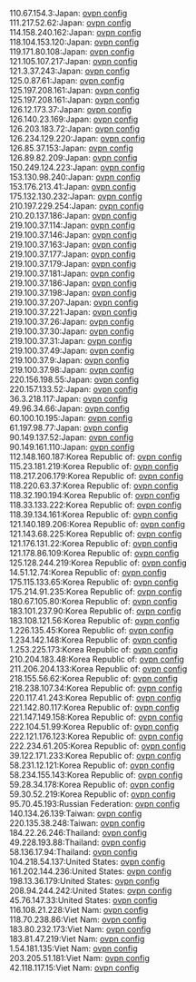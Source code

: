 110.67.154.3:Japan: [ovpn config](vpn/110_67_154_3.ovpn)  
111.217.52.62:Japan: [ovpn config](vpn/111_217_52_62.ovpn)  
114.158.240.162:Japan: [ovpn config](vpn/114_158_240_162.ovpn)  
118.104.153.120:Japan: [ovpn config](vpn/118_104_153_120.ovpn)  
119.171.80.108:Japan: [ovpn config](vpn/119_171_80_108.ovpn)  
121.105.107.217:Japan: [ovpn config](vpn/121_105_107_217.ovpn)  
121.3.37.243:Japan: [ovpn config](vpn/121_3_37_243.ovpn)  
125.0.87.61:Japan: [ovpn config](vpn/125_0_87_61.ovpn)  
125.197.208.161:Japan: [ovpn config](vpn/125_197_208_161.ovpn)  
125.197.208.161:Japan: [ovpn config](vpn/125_197_208_161.ovpn)  
126.12.173.37:Japan: [ovpn config](vpn/126_12_173_37.ovpn)  
126.140.23.169:Japan: [ovpn config](vpn/126_140_23_169.ovpn)  
126.203.183.72:Japan: [ovpn config](vpn/126_203_183_72.ovpn)  
126.234.129.220:Japan: [ovpn config](vpn/126_234_129_220.ovpn)  
126.85.37.153:Japan: [ovpn config](vpn/126_85_37_153.ovpn)  
126.89.82.209:Japan: [ovpn config](vpn/126_89_82_209.ovpn)  
150.249.124.223:Japan: [ovpn config](vpn/150_249_124_223.ovpn)  
153.130.98.240:Japan: [ovpn config](vpn/153_130_98_240.ovpn)  
153.176.213.41:Japan: [ovpn config](vpn/153_176_213_41.ovpn)  
175.132.130.232:Japan: [ovpn config](vpn/175_132_130_232.ovpn)  
210.197.229.254:Japan: [ovpn config](vpn/210_197_229_254.ovpn)  
210.20.137.186:Japan: [ovpn config](vpn/210_20_137_186.ovpn)  
219.100.37.114:Japan: [ovpn config](vpn/219_100_37_114.ovpn)  
219.100.37.146:Japan: [ovpn config](vpn/219_100_37_146.ovpn)  
219.100.37.163:Japan: [ovpn config](vpn/219_100_37_163.ovpn)  
219.100.37.177:Japan: [ovpn config](vpn/219_100_37_177.ovpn)  
219.100.37.179:Japan: [ovpn config](vpn/219_100_37_179.ovpn)  
219.100.37.181:Japan: [ovpn config](vpn/219_100_37_181.ovpn)  
219.100.37.186:Japan: [ovpn config](vpn/219_100_37_186.ovpn)  
219.100.37.198:Japan: [ovpn config](vpn/219_100_37_198.ovpn)  
219.100.37.207:Japan: [ovpn config](vpn/219_100_37_207.ovpn)  
219.100.37.221:Japan: [ovpn config](vpn/219_100_37_221.ovpn)  
219.100.37.26:Japan: [ovpn config](vpn/219_100_37_26.ovpn)  
219.100.37.30:Japan: [ovpn config](vpn/219_100_37_30.ovpn)  
219.100.37.31:Japan: [ovpn config](vpn/219_100_37_31.ovpn)  
219.100.37.49:Japan: [ovpn config](vpn/219_100_37_49.ovpn)  
219.100.37.9:Japan: [ovpn config](vpn/219_100_37_9.ovpn)  
219.100.37.98:Japan: [ovpn config](vpn/219_100_37_98.ovpn)  
220.156.198.55:Japan: [ovpn config](vpn/220_156_198_55.ovpn)  
220.157.133.52:Japan: [ovpn config](vpn/220_157_133_52.ovpn)  
36.3.218.117:Japan: [ovpn config](vpn/36_3_218_117.ovpn)  
49.96.34.66:Japan: [ovpn config](vpn/49_96_34_66.ovpn)  
60.100.10.195:Japan: [ovpn config](vpn/60_100_10_195.ovpn)  
61.197.98.77:Japan: [ovpn config](vpn/61_197_98_77.ovpn)  
90.149.137.52:Japan: [ovpn config](vpn/90_149_137_52.ovpn)  
90.149.161.110:Japan: [ovpn config](vpn/90_149_161_110.ovpn)  
112.148.160.187:Korea Republic of: [ovpn config](vpn/112_148_160_187.ovpn)  
115.23.181.219:Korea Republic of: [ovpn config](vpn/115_23_181_219.ovpn)  
118.217.206.179:Korea Republic of: [ovpn config](vpn/118_217_206_179.ovpn)  
118.220.63.37:Korea Republic of: [ovpn config](vpn/118_220_63_37.ovpn)  
118.32.190.194:Korea Republic of: [ovpn config](vpn/118_32_190_194.ovpn)  
118.33.133.222:Korea Republic of: [ovpn config](vpn/118_33_133_222.ovpn)  
118.39.134.161:Korea Republic of: [ovpn config](vpn/118_39_134_161.ovpn)  
121.140.189.206:Korea Republic of: [ovpn config](vpn/121_140_189_206.ovpn)  
121.143.68.225:Korea Republic of: [ovpn config](vpn/121_143_68_225.ovpn)  
121.176.131.22:Korea Republic of: [ovpn config](vpn/121_176_131_22.ovpn)  
121.178.86.109:Korea Republic of: [ovpn config](vpn/121_178_86_109.ovpn)  
125.128.244.219:Korea Republic of: [ovpn config](vpn/125_128_244_219.ovpn)  
14.51.12.74:Korea Republic of: [ovpn config](vpn/14_51_12_74.ovpn)  
175.115.133.65:Korea Republic of: [ovpn config](vpn/175_115_133_65.ovpn)  
175.214.91.235:Korea Republic of: [ovpn config](vpn/175_214_91_235.ovpn)  
180.67.105.80:Korea Republic of: [ovpn config](vpn/180_67_105_80.ovpn)  
183.101.237.90:Korea Republic of: [ovpn config](vpn/183_101_237_90.ovpn)  
183.108.121.56:Korea Republic of: [ovpn config](vpn/183_108_121_56.ovpn)  
1.226.135.45:Korea Republic of: [ovpn config](vpn/1_226_135_45.ovpn)  
1.234.142.148:Korea Republic of: [ovpn config](vpn/1_234_142_148.ovpn)  
1.253.225.173:Korea Republic of: [ovpn config](vpn/1_253_225_173.ovpn)  
210.204.183.48:Korea Republic of: [ovpn config](vpn/210_204_183_48.ovpn)  
211.206.204.133:Korea Republic of: [ovpn config](vpn/211_206_204_133.ovpn)  
218.155.56.62:Korea Republic of: [ovpn config](vpn/218_155_56_62.ovpn)  
218.238.107.34:Korea Republic of: [ovpn config](vpn/218_238_107_34.ovpn)  
220.117.41.243:Korea Republic of: [ovpn config](vpn/220_117_41_243.ovpn)  
221.142.80.117:Korea Republic of: [ovpn config](vpn/221_142_80_117.ovpn)  
221.147.149.158:Korea Republic of: [ovpn config](vpn/221_147_149_158.ovpn)  
222.104.51.99:Korea Republic of: [ovpn config](vpn/222_104_51_99.ovpn)  
222.121.176.123:Korea Republic of: [ovpn config](vpn/222_121_176_123.ovpn)  
222.234.61.205:Korea Republic of: [ovpn config](vpn/222_234_61_205.ovpn)  
39.122.171.233:Korea Republic of: [ovpn config](vpn/39_122_171_233.ovpn)  
58.231.12.121:Korea Republic of: [ovpn config](vpn/58_231_12_121.ovpn)  
58.234.155.143:Korea Republic of: [ovpn config](vpn/58_234_155_143.ovpn)  
59.28.34.178:Korea Republic of: [ovpn config](vpn/59_28_34_178.ovpn)  
59.30.52.219:Korea Republic of: [ovpn config](vpn/59_30_52_219.ovpn)  
95.70.45.193:Russian Federation: [ovpn config](vpn/95_70_45_193.ovpn)  
140.134.26.139:Taiwan: [ovpn config](vpn/140_134_26_139.ovpn)  
220.135.38.248:Taiwan: [ovpn config](vpn/220_135_38_248.ovpn)  
184.22.26.246:Thailand: [ovpn config](vpn/184_22_26_246.ovpn)  
49.228.193.88:Thailand: [ovpn config](vpn/49_228_193_88.ovpn)  
58.136.17.94:Thailand: [ovpn config](vpn/58_136_17_94.ovpn)  
104.218.54.137:United States: [ovpn config](vpn/104_218_54_137.ovpn)  
161.202.144.236:United States: [ovpn config](vpn/161_202_144_236.ovpn)  
198.13.36.179:United States: [ovpn config](vpn/198_13_36_179.ovpn)  
208.94.244.242:United States: [ovpn config](vpn/208_94_244_242.ovpn)  
45.76.147.33:United States: [ovpn config](vpn/45_76_147_33.ovpn)  
116.108.21.228:Viet Nam: [ovpn config](vpn/116_108_21_228.ovpn)  
118.70.238.86:Viet Nam: [ovpn config](vpn/118_70_238_86.ovpn)  
183.80.232.173:Viet Nam: [ovpn config](vpn/183_80_232_173.ovpn)  
183.81.47.219:Viet Nam: [ovpn config](vpn/183_81_47_219.ovpn)  
1.54.181.135:Viet Nam: [ovpn config](vpn/1_54_181_135.ovpn)  
203.205.51.181:Viet Nam: [ovpn config](vpn/203_205_51_181.ovpn)  
42.118.117.15:Viet Nam: [ovpn config](vpn/42_118_117_15.ovpn)  
